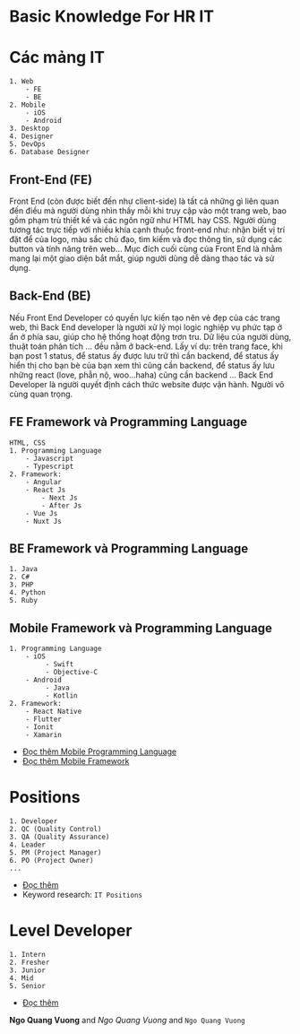 # Basic Knowledge For HR IT

# Các mảng IT
    1. Web
        - FE
        - BE
    2. Mobile
        - iOS
        - Android
    3. Desktop
    4. Designer
    5. DevOps
    6. Database Designer

## Front-End (FE) 
Front End (còn được biết đến như client-side) là tất cả những gì liên quan đến điều mà người dùng nhìn thấy mỗi khi truy cập vào một trang web, bao gồm phạm trù thiết kế và các ngôn ngữ như HTML hay CSS.
Người dùng tương tác trực tiếp với nhiều khía cạnh thuộc front-end như: nhận biết vị trí đặt để của logo, màu sắc chủ đạo, tìm kiếm và đọc thông tin, sử dụng các button và tính năng trên web… Mục đích cuối cùng của Front End là nhằm mang lại một giao diện bắt mắt, giúp người dùng dễ dàng thao tác và sử dụng.

## Back-End  (BE)
Nếu Front End Developer có quyền lực kiến tạo nên vẻ đẹp của các trang web, thì Back End developer là người xử lý mọi logic nghiệp vụ phức tạp ở ẩn ở phía sau, giúp cho hệ thống hoạt động trơn tru. Dữ liệu của người dùng, thuật toán phân tích … đều nằm ở back-end. Lấy ví dụ: trên trang face, khi bạn post 1 status, để status ấy được lưu trữ thì cần backend, để status ấy hiển thị cho bạn bè của bạn xem thì cũng cần backend, để status ấy lưu những react (love, phẫn nộ, woo...haha) cũng cần backend …
Back End Developer là người quyết định cách thức website được vận hành. Người vô cùng quan trọng.
## FE Framework và Programming Language 
    HTML, CSS
    1. Programming Language   
        - Javascript
        - Typescript
    2. Framework:
        - Angular
        - React Js
            - Next Js
            - After Js
        - Vue Js
        - Nuxt Js
    
## BE Framework và Programming Language 
    1. Java
    2. C#
    3. PHP
    4. Python
    5. Ruby
    
## Mobile Framework và Programming Language 
    1. Programming Language 
        - iOS 
             - Swift
             - Objective-C 
        - Android
             - Java
             - Kotlin
    2. Framework:
        - React Native
        - Flutter
        - Ionit
        - Xamarin

- [Đọc thêm Mobile Programming Language](https://bizfly.vn/techblog/ngon-ngu-lap-trinh-ung-dung.html)
- [Đọc thêm Mobile Framework](https://igb.vn/vn/top-5-framework-phat-trien-ung-dung-di-dong-da-nen-tang-a53.html)
    
# Positions
    1. Developer
    2. QC (Quality Control)
    3. QA (Quality Assurance)
    4. Leader
    5. PM (Project Manager)
    6. PO (Project Owner)
    ...


- [Đọc thêm](https://www.indeed.com/career-advice/finding-a-job/types-of-it-jobs) 
- Keyword research: `IT Positions`

# Level Developer
    1. Intern
    2. Fresher
    3. Junior    
    4. Mid  
    5. Senior

- [Đọc thêm](https://topdev.vn/blog/phan-biet-cac-level-developer-thuc-tap-fresher-junior-co-gi-khac-biet/)

**Ngo Quang Vuong** and _Ngo Quang Vuong_ and `Ngo Quang Vuong`
